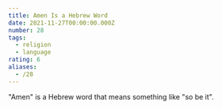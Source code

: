 ```yaml
---
title: Amen Is a Hebrew Word
date: 2021-11-27T00:00:00.000Z
number: 28
tags:
  - religion
  - language
rating: 6
aliases:
  - /28
---
```


"Amen" is a Hebrew word that means something like "so be it".
